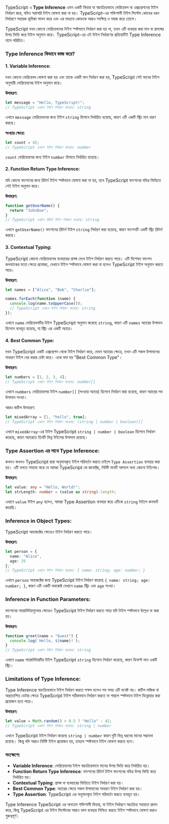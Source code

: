 TypeScript এ **Type Inference** এমন একটি ফিচার যা স্বয়ংক্রিয়ভাবে ভেরিয়েবল বা এক্সপ্রেশনের টাইপ নির্ধারণ করে, যদিও সরাসরি টাইপ ঘোষণা করা না হয়। TypeScript-এর শক্তিশালী টাইপ সিস্টেম কোডের ধরন নির্ধারণে সহায়ক ভূমিকা পালন করে এবং এর মাধ্যমে কোডকে আরও সংক্ষিপ্ত ও সহজ করে তোলে।

TypeScript যখন কোনো ভেরিয়েবলের টাইপ স্পষ্টভাবে নির্ধারণ করা হয় না, তখন এটি ব্যবহার করা মান বা প্রসঙ্গের উপর ভিত্তি করে টাইপ অনুমান করে। TypeScript-এর এই টাইপ নির্ধারণের প্রক্রিয়াটিই Type Inference নামে পরিচিত।

### **Type Inference কিভাবে কাজ করে?**

#### **1. Variable Inference:**

যখন কোনো ভেরিয়েবল ঘোষণা করা হয় এবং তাকে একটি মান নির্ধারণ করা হয়, TypeScript সেই মানের টাইপ অনুযায়ী ভেরিয়েবলের টাইপ অনুমান করে।

**উদাহরণ:**

```typescript
let message = "Hello, TypeScript!";
// TypeScript এখানে টাইপ নির্ধারণ করেছে: string
```

এখানে `message` ভেরিয়েবলের জন্য টাইপ `string` হিসাবে নির্ধারিত হয়েছে, কারণ এটি একটি স্ট্রিং মান ধারণ করছে।

**সংখ্যার ক্ষেত্রে:**

```typescript
let count = 42;
// TypeScript এখানে টাইপ নির্ধারণ করেছে: number
```

`count` ভেরিয়েবলের জন্য টাইপ `number` হিসাবে নির্ধারিত হয়েছে।

#### **2. Function Return Type Inference:**

যদি কোনো ফাংশনের জন্য রিটার্ন টাইপ স্পষ্টভাবে ঘোষণা করা না হয়, তবে TypeScript ফাংশনের বডির ভিত্তিতে সেই টাইপ অনুমান করে।

**উদাহরণ:**

```typescript
function getUserName() {
  return "JohnDoe";
}
// TypeScript এখানে রিটার্ন টাইপ নির্ধারণ করেছে: string
```

এখানে `getUserName()` ফাংশনের রিটার্ন টাইপ `string` নির্ধারণ করা হয়েছে, কারণ ফাংশনটি একটি স্ট্রিং রিটার্ন করছে।

#### **3. Contextual Typing:**

TypeScript কোনো ভেরিয়েবলের ব্যবহারের প্রসঙ্গ দেখে টাইপ নির্ধারণ করতে পারে। এটি বিশেষত ফাংশন কলব্যাকের মতো ক্ষেত্রে প্রযোজ্য, যেখানে টাইপ স্পষ্টভাবে ঘোষণা করা না হলেও TypeScript টাইপ অনুমান করতে পারে।

**উদাহরণ:**

```typescript
let names = ["Alice", "Bob", "Charlie"];

names.forEach(function (name) {
  console.log(name.toUpperCase());
  // TypeScript এখানে টাইপ নির্ধারণ করেছে: string
});
```

এখানে `name` ভেরিয়েবলটির টাইপ TypeScript অনুমান করেছে `string`, কারণ এটি `names` অ্যারের উপাদান হিসেবে ব্যবহৃত হয়েছে, যা স্ট্রিং এর একটি অ্যারে।

#### **4. Best Common Type:**

যখন TypeScript একটি এক্সপ্রেশন থেকে টাইপ নির্ধারণ করে, যেমন অ্যারের ক্ষেত্রে, তখন এটি সকল উপাদানের সাধারণ টাইপ বের করার চেষ্টা করে। একে বলা হয় "Best Common Type"।

**উদাহরণ:**

```typescript
let numbers = [1, 2, 3, 4];
// TypeScript এখানে টাইপ নির্ধারণ করেছে: number[]
```

এখানে `numbers` ভেরিয়েবলের টাইপ `number[]` (সংখ্যার অ্যারে) হিসেবে নির্ধারণ করা হয়েছে, কারণ অ্যারের সব উপাদান সংখ্যা।

আরও জটিল উদাহরণ:

```typescript
let mixedArray = [1, "hello", true];
// TypeScript এখানে টাইপ নির্ধারণ করেছে: (string | number | boolean)[]
```

এখানে `mixedArray`-এর টাইপ TypeScript `string | number | boolean` হিসেবে নির্ধারণ করেছে, কারণ অ্যারেতে তিনটি ভিন্ন টাইপের উপাদান রয়েছে।

### **Type Assertion এর সাথে Type Inference:**

কখনও কখনও TypeScript দ্বারা অনুমানকৃত টাইপ পরিবর্তন করতে চাইলে `Type Assertion` ব্যবহার করা হয়। এটি বলতে সাহায্য করে যে আমরা TypeScript কে জানাচ্ছি, নির্দিষ্ট মানটি আসলে অন্য কোনো টাইপের।

**উদাহরণ:**

```typescript
let value: any = "Hello, World!";
let strLength: number = (value as string).length;
```

এখানে `value` টাইপ `any` হলেও, আমরা Type Assertion ব্যবহার করে এটিকে `string` টাইপে কনভার্ট করেছি।

### **Inference in Object Types:**

TypeScript অবজেক্টের ক্ষেত্রেও টাইপ নির্ধারণ করতে পারে।

**উদাহরণ:**

```typescript
let person = {
  name: "Alice",
  age: 25
};
// TypeScript এখানে টাইপ নির্ধারণ করেছে: { name: string; age: number; }
```

এখানে `person` অবজেক্টের জন্য TypeScript টাইপ নির্ধারণ করেছে `{ name: string; age: number; }`, কারণ এটি একটি অবজেক্ট যেখানে `name` স্ট্রিং এবং `age` সংখ্যা।

### **Inference in Function Parameters:**

ফাংশনের প্যারামিটারগুলোর ক্ষেত্রেও TypeScript টাইপ নির্ধারণ করতে পারে যদি টাইপ স্পষ্টভাবে উল্লেখ না করা হয়।

**উদাহরণ:**

```typescript
function greet(name = "Guest") {
  console.log(`Hello, ${name}!`);
}
// TypeScript এখানে টাইপ নির্ধারণ করেছে: string
```

এখানে `name` প্যারামিটারটির টাইপ TypeScript `string` হিসেবে নির্ধারণ করেছে, কারণ ডিফল্ট মান একটি স্ট্রিং।

### **Limitations of Type Inference:**

Type Inference স্বয়ংক্রিয়ভাবে টাইপ নির্ধারণ করতে সক্ষম হলেও সব সময় এটি যথেষ্ট নয়। জটিল লজিক বা অপ্রত্যাশিত ডেটার ক্ষেত্রে TypeScript টাইপ সঠিকভাবে নির্ধারণ করতে না পারলে স্পষ্টভাবে টাইপ ডিক্লেয়ার করা প্রয়োজন হতে পারে।

**উদাহরণ:**

```typescript
let value = Math.random() > 0.5 ? "Hello" : 42;
// TypeScript এখানে টাইপ নির্ধারণ করেছে: string | number
```

এখানে TypeScript টাইপ নির্ধারণ করেছে `string | number` কারণ দুটি ভিন্ন ধরনের মানের সম্ভাবনা রয়েছে। কিন্তু যদি আরও নির্দিষ্ট টাইপ প্রয়োজন হয়, তাহলে স্পষ্টভাবে টাইপ ঘোষণা করতে হবে।

### **সংক্ষেপে:**

- **Variable Inference**: ভেরিয়েবলের টাইপ স্বয়ংক্রিয়ভাবে মানের উপর ভিত্তি করে নির্ধারিত হয়।
- **Function Return Type Inference**: ফাংশনের রিটার্ন টাইপ ফাংশনের বডির উপর ভিত্তি করে নির্ধারিত হয়।
- **Contextual Typing**: প্রসঙ্গ বা ব্যবহারের ভিত্তিতে টাইপ নির্ধারণ করা হয়।
- **Best Common Type**: অ্যারের ক্ষেত্রে সকল উপাদানের সাধারণ টাইপ নির্ধারণ করা হয়।
- **Type Assertion**: TypeScript এর অনুমানকৃত টাইপ পরিবর্তন করতে ব্যবহৃত হয়।

Type Inference TypeScript এর অন্যতম শক্তিশালী ফিচার, যা টাইপ নির্ধারণে স্বয়ংক্রিয় সহায়তা প্রদান করে, কিন্তু TypeScript এর টাইপ সিস্টেমের আরও ভাল ব্যবহার নিশ্চিত করতে টাইপ স্পষ্টভাবে ঘোষণা করাও গুরুত্বপূর্ণ।
